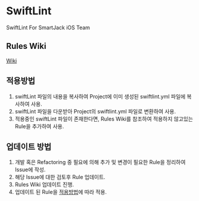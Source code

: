# SwiftLint
SwiftLint For SmartJack iOS Team

## Rules Wiki
[Wiki](https://github.com/smartjack-wp/SwiftLint/wiki)

## 적용방법
1. swiftLint 파일의 내용을 복사하여 Project에 이미 생성된 swiftlint.yml 파일에 복사하여 사용.
2. swiftLint 파일을 다운받아 Project의 swiftlint.yml 파일로 변환하여 사용.
3. 적용중인 swiftLint 파일이 존재한다면, Rules Wiki를 참조하여 적용하지 않고있는 Rule을 추가하여 사용.

## 업데이트 방법
1. 개발 혹은 Refactoring 중 필요에 의해 추가 및 변경이 필요한 Rule을 정리하여 Issue에 작성.
2. 해당 Issue에 대한 검토후 Rule 업데이트.
3. Rules Wiki 업데이트 진행.
4. 업데이트 된 Rule을 [적용방법](#적용방법)에 따라 적용. 
